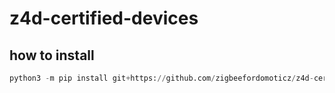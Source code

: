 # z4d-certified-devices

## how to install

```python
python3 -m pip install git+https://github.com/zigbeefordomoticz/z4d-certified-devices
```
